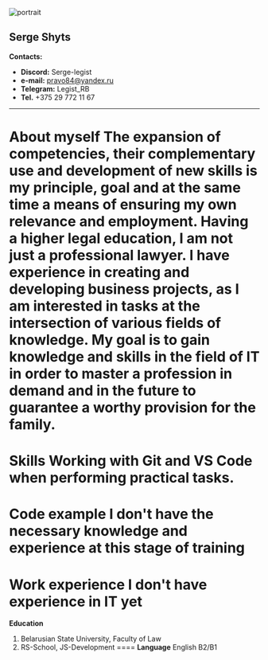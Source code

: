 
![portrait](\Users\User\Desktop\Serge.png)

**Serge Shyts**
----
**Contacts:**
* **Discord:** Serge-legist
* **e-mail:** pravo84@yandex.ru
* **Telegram:** Legist_RB
* **Tel.** +375 29 772 11 67
*****
**About myself**
The expansion of competencies, their complementary use and development of new skills is my principle, goal and at the same time a means of ensuring my own relevance and employment.
Having a higher legal education, I am not just a professional lawyer. I have experience in creating and developing business projects, as I am interested in tasks at the intersection of various fields of knowledge.
My goal is to gain knowledge and skills in the field of IT in order to master a profession in demand and in the future to guarantee a worthy provision for the family.
=====
**Skills**
Working with Git and VS Code when performing practical tasks.
====
**Code example**
I don't have the necessary knowledge and experience at this stage of training
====
**Work experience**
I don't have experience in IT yet
====
**Education**
1. Belarusian State University, Faculty of Law
2. RS-School, JS-Development
====
**Language**
English B2/B1
